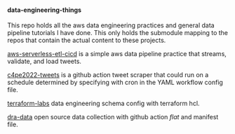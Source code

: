 #### data-engineering-things
This repo holds all the aws data engineering practices and general data pipeline tutorials I have done. This only holds the submodule mapping to the repos that contain the actual content to these projects. 


[aws-serverless-etl-cicd](https://github.com/shiyis/aws-serverless-etl-cicd) is a simple aws data pipeline practice that streams, validate, and load tweets.

[c4pe2022-tweets](https://github.com/shiyis/c4pe2022-tweets) is a github action tweet scraper that could run on a schedule determined by specifying with cron in the YAML workflow config file. 

[terraform-labs](https://github.com/shiyis/terraform-labs) data engineering schema config with terraform hcl.

[dra-data](https://github.com/shiyis/dra-data) open source data collection with github action _flat_ and manifest file.
